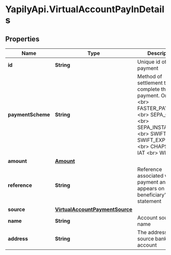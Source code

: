 # YapilyApi.VirtualAccountPayInDetails

## Properties

Name | Type | Description | Notes
------------ | ------------- | ------------- | -------------
**id** | **String** | Unique id of the payment | [optional] 
**paymentScheme** | **String** | Method of settlement to complete the payment. One of: &lt;br&gt; FASTER_PAYMENTS &lt;br&gt; SEPA_CREDIT &lt;br&gt; SEPA_INSTANT &lt;br&gt; SWIFT &lt;br&gt; SWIFT_EXPRESS &lt;br&gt; CHAPS &lt;br&gt; IAT &lt;br&gt; WIRE | [optional] 
**amount** | [**Amount**](Amount.md) |  | [optional] 
**reference** | **String** | Reference associated with the payment and which appears on the beneficiary&#39;s bank statement | [optional] 
**source** | [**VirtualAccountPaymentSource**](VirtualAccountPaymentSource.md) |  | [optional] 
**name** | **String** | Account source name | [optional] 
**address** | **String** | The address of the source bank account | [optional] 


